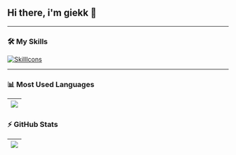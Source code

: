 ## Hi there, i'm giekk 👋

---

### 🛠 My Skills

[![SkillIcons](https://skillicons.dev/icons?i=c,cpp,py,java,html,css,php,js,linux,debian,bash,git,mysql,postgresql,qt,maven&perline=4)](https://skillicons.dev)<br/>

---
### 📊 Most Used Languages  

| <a href="https://github.com/anuraghazra/github-readme-stats"><img src="https://github-readme-stats.vercel.app/api/top-langs/?username=giekk&layout=compact&theme=radical&hide_border=true" /></a> |
|-----|

### ⚡ GitHub Stats  
| <a href="https://github.com/anuraghazra/github-readme-stats"><img src="https://github-readme-stats.vercel.app/api?username=giekk&show_icons=true&theme=radical&hide_border=true" /></a> |
|-----|
<!--![GitHub Stats](https://github-readme-stats.vercel.app/api?username=giekk&show_icons=true&theme=radical) -->

<!--
**giekk/giekk** is a ✨ _special_ ✨ repository because its `README.md` (this file) appears on your GitHub profile.

Here are some ideas to get you started:

- 🔭 I’m currently working on ...
- 🌱 I’m currently learning ...
- 👯 I’m looking to collaborate on ...
- 🤔 I’m looking for help with ...
- 💬 Ask me about ...
- 📫 How to reach me: ...
- 😄 Pronouns: ...
- ⚡ Fun fact: ...
-->
